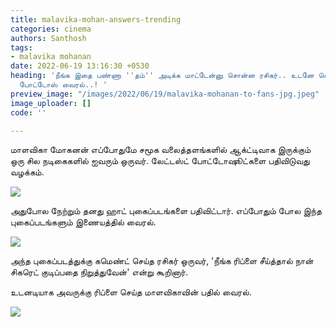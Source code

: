 ```yaml
---
title: malavika-mohan-answers-trending
categories: cinema
authors: Santhosh
tags:
- malavika mohanan
date: 2022-06-19 13:16:30 +0530
heading: 'நீங்க இதை பண்ணா ''தம்'' அடிக்க மாட்டேன்னு சொன்ன ரசிகர்.. உடனே செய்த மாளவிகா..
  போட்டோஸ் வைரல்..! '
preview_image: "/images/2022/06/19/malavika-mohanan-to-fans-jpg.jpeg"
image_uploader: []
code: ''

---
```

மாளவிகா மோகனன் எப்போதுமே சமூக வலைத்தளங்களில் ஆக்ட்டிவாக இருக்கும் ஒரு சில நடிகைகளில் ஐவரும் ஒருவர். லேட்டஸ்ட் போட்டோஷூட்களை பதிவிடுவது வழக்கம்.

![](/images/2022/06/19/mm-latest-photo-3-jpg.jpeg)

அதுபோல நேற்றும் தனது ஹாட் புகைப்படங்களை பதிவிட்டார். எப்போதும் போல இந்த புகைப்படங்களும் இணையத்தில் வைரல்.

![](/images/2022/06/19/mm-latest-photo-2-jpg.jpeg)

அந்த புகைப்படத்துக்கு கமெண்ட் செய்த ரசிகர் ஒருவர், 'நீங்க ரிப்ளை சீய்த்தால் நான் சிகரெட் குடிப்பதை நிறுத்துவேன்' என்று கூறினார்.

உடனடியாக அவருக்கு ரிப்ளை செய்த மாளவிகாவின் பதில் வைரல்.

![](/images/2022/06/19/mm-latest-photo-1-jpg.jpeg)

